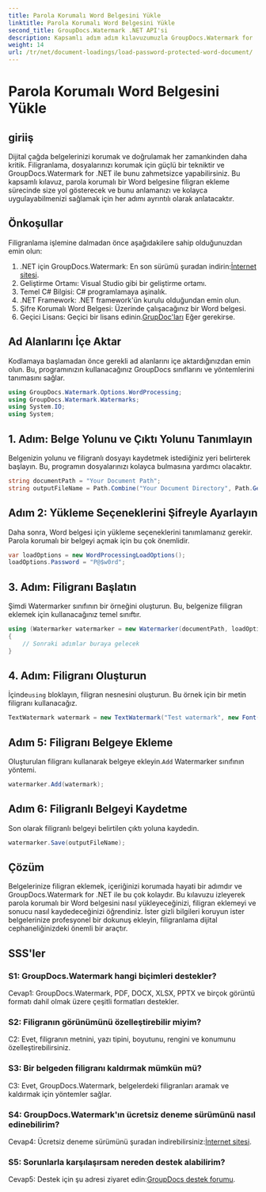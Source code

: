 ```yaml
---
title: Parola Korumalı Word Belgesini Yükle
linktitle: Parola Korumalı Word Belgesini Yükle
second_title: GroupDocs.Watermark .NET API'si
description: Kapsamlı adım adım kılavuzumuzla GroupDocs.Watermark for .NET'i kullanarak parola korumalı Word belgelerine zahmetsizce filigran ekleyin.
weight: 14
url: /tr/net/document-loadings/load-password-protected-word-document/
---
```


# Parola Korumalı Word Belgesini Yükle

## giriiş
Dijital çağda belgelerinizi korumak ve doğrulamak her zamankinden daha kritik. Filigranlama, dosyalarınızı korumak için güçlü bir tekniktir ve GroupDocs.Watermark for .NET ile bunu zahmetsizce yapabilirsiniz. Bu kapsamlı kılavuz, parola korumalı bir Word belgesine filigran ekleme sürecinde size yol gösterecek ve bunu anlamanızı ve kolayca uygulayabilmenizi sağlamak için her adımı ayrıntılı olarak anlatacaktır.
## Önkoşullar
Filigranlama işlemine dalmadan önce aşağıdakilere sahip olduğunuzdan emin olun:
1.  .NET için GroupDocs.Watermark: En son sürümü şuradan indirin:[İnternet sitesi](https://releases.groupdocs.com/Watermark/net/).
2. Geliştirme Ortamı: Visual Studio gibi bir geliştirme ortamı.
3. Temel C# Bilgisi: C# programlamaya aşinalık.
4. .NET Framework: .NET framework'ün kurulu olduğundan emin olun.
5. Şifre Korumalı Word Belgesi: Üzerinde çalışacağınız bir Word belgesi.
6.  Geçici Lisans: Geçici bir lisans edinin.[GrupDoc'ları](https://purchase.groupdocs.com/temporary-license/) Eğer gerekirse.
## Ad Alanlarını İçe Aktar
Kodlamaya başlamadan önce gerekli ad alanlarını içe aktardığınızdan emin olun. Bu, programınızın kullanacağınız GroupDocs sınıflarını ve yöntemlerini tanımasını sağlar.
```csharp
using GroupDocs.Watermark.Options.WordProcessing;
using GroupDocs.Watermark.Watermarks;
using System.IO;
using System;
```
## 1. Adım: Belge Yolunu ve Çıktı Yolunu Tanımlayın
Belgenizin yolunu ve filigranlı dosyayı kaydetmek istediğiniz yeri belirterek başlayın. Bu, programın dosyalarınızı kolayca bulmasına yardımcı olacaktır.
```csharp
string documentPath = "Your Document Path";
string outputFileName = Path.Combine("Your Document Directory", Path.GetFileName(documentPath));
```
## Adım 2: Yükleme Seçeneklerini Şifreyle Ayarlayın
Daha sonra, Word belgesi için yükleme seçeneklerini tanımlamanız gerekir. Parola korumalı bir belgeyi açmak için bu çok önemlidir.
```csharp
var loadOptions = new WordProcessingLoadOptions();
loadOptions.Password = "P@$w0rd";
```
## 3. Adım: Filigranı Başlatın
Şimdi Watermarker sınıfının bir örneğini oluşturun. Bu, belgenize filigran eklemek için kullanacağınız temel sınıftır.
```csharp
using (Watermarker watermarker = new Watermarker(documentPath, loadOptions))
{
    // Sonraki adımlar buraya gelecek
}
```
## 4. Adım: Filigranı Oluşturun
 İçinde`using` bloklayın, filigran nesnesini oluşturun. Bu örnek için bir metin filigranı kullanacağız.
```csharp
TextWatermark watermark = new TextWatermark("Test watermark", new Font("Arial", 12));
```
## Adım 5: Filigranı Belgeye Ekleme
Oluşturulan filigranı kullanarak belgeye ekleyin.`Add` Watermarker sınıfının yöntemi.
```csharp
watermarker.Add(watermark);
```
## Adım 6: Filigranlı Belgeyi Kaydetme
Son olarak filigranlı belgeyi belirtilen çıktı yoluna kaydedin.
```csharp
watermarker.Save(outputFileName);
```
## Çözüm
Belgelerinize filigran eklemek, içeriğinizi korumada hayati bir adımdır ve GroupDocs.Watermark for .NET ile bu çok kolaydır. Bu kılavuzu izleyerek parola korumalı bir Word belgesini nasıl yükleyeceğinizi, filigran eklemeyi ve sonucu nasıl kaydedeceğinizi öğrendiniz. İster gizli bilgileri koruyun ister belgelerinize profesyonel bir dokunuş ekleyin, filigranlama dijital cephaneliğinizdeki önemli bir araçtır.
## SSS'ler
### S1: GroupDocs.Watermark hangi biçimleri destekler?
Cevap1: GroupDocs.Watermark, PDF, DOCX, XLSX, PPTX ve birçok görüntü formatı dahil olmak üzere çeşitli formatları destekler.
### S2: Filigranın görünümünü özelleştirebilir miyim?
C2: Evet, filigranın metnini, yazı tipini, boyutunu, rengini ve konumunu özelleştirebilirsiniz.
### S3: Bir belgeden filigranı kaldırmak mümkün mü?
C3: Evet, GroupDocs.Watermark, belgelerdeki filigranları aramak ve kaldırmak için yöntemler sağlar.
### S4: GroupDocs.Watermark'ın ücretsiz deneme sürümünü nasıl edinebilirim?
 Cevap4: Ücretsiz deneme sürümünü şuradan indirebilirsiniz:[İnternet sitesi](https://releases.groupdocs.com/).
### S5: Sorunlarla karşılaşırsam nereden destek alabilirim?
 Cevap5: Destek için şu adresi ziyaret edin:[GroupDocs destek forumu](https://forum.groupdocs.com/c/watermark/19).